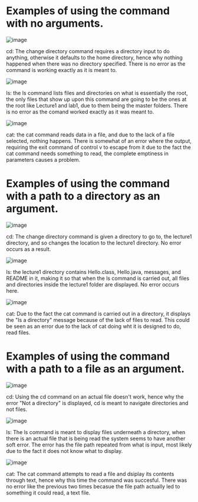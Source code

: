 
# Examples of using the command with no arguments.

![image](https://github.com/HaRa909/cse15l-lab-reports/assets/146860413/24850c81-e0ad-44a4-b9a4-7c5b637932eb)

cd: The change directory command requires a directory input to do anything, otherwise it defaults to the home directory, hence why nothing happened when there was no directory specified. There is no error as the command is working exactly as it is meant to.

![image](https://github.com/HaRa909/cse15l-lab-reports/assets/146860413/f4103566-3526-4778-bc22-ad135040f692)

ls: the ls command lists files and directories on what is essentially the root, the only files that show up upon this command are going to be the ones at the root like Lecture1 and lab1, due to them being the master folders. There is no error as the comand worked exactly as it was meant to.

![image](https://github.com/HaRa909/cse15l-lab-reports/assets/146860413/241b9d7f-b95e-448a-9484-cacfef37fc89)

cat: the cat command reads data in a file, and due to the lack of a file selected, nothing happens. There is somewhat of an error where the output, requiring the exit command of control v to escape from it due to the fact the cat command needs something to read, the complete emptiness in parameters causes a problem.

# Examples of using the command with a path to a directory as an argument.

![image](https://github.com/HaRa909/cse15l-lab-reports/assets/146860413/dfd08f0a-8fc3-4a06-bcfa-3e5baa9d9100)

cd: The change directory command is given a directory to go to, the lecture1 directory, and so changes the location to the lecture1 directory. No error occurs as a result.

![image](https://github.com/HaRa909/cse15l-lab-reports/assets/146860413/e58e89e8-4d85-4e87-b89c-78d36eae579b)

ls: the lecture1 directory contains Hello.class, Hello.java, messages, and README in it, making it so that when the ls command is carried out, all files and directories inside the lecture1 folder are displayed. No error occurs here.

![image](https://github.com/HaRa909/cse15l-lab-reports/assets/146860413/ad9c5a9c-d447-48c7-99ce-fb6f5471dfa2)

cat: Due to the fact the cat command is carried out in a directory, it displays the "Is a directory" message because of the lack of files to read. This could be seen as an error due to the lack of cat doing wht it is designed to do, read files.

# Examples of using the command with a path to a file as an argument.

![image](https://github.com/HaRa909/cse15l-lab-reports/assets/146860413/b25d9c0a-f035-43bb-9b5e-f6ef2aaeed35)

cd: Using the cd command on an actual file doesn't work, hence why the error "Not a directory" is displayed, cd is meant to navigate directories and not files.

![image](https://github.com/HaRa909/cse15l-lab-reports/assets/146860413/160fca75-ebbc-47cd-b44f-8cb07a12df3a)

ls: The ls command is meant to display files underneath a directory, when there is an actual file that is being read the system seems to have another soft error. The error has the file path repeated from what is input, most likely due to the fact it does not know what to display.

![image](https://github.com/HaRa909/cse15l-lab-reports/assets/146860413/3aa9537f-c312-43bd-8127-5fcbeeeda40f)

cat: The cat command attempts to read a file and dsiplay its contents through text, hence why this time the command was succesful. There was no error like the previous two times becasue the file path actually led to something it could read, a text file.



